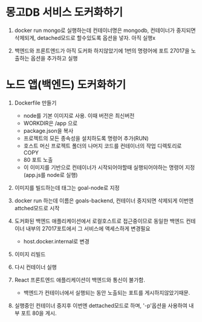 # 몽고DB 서비스 도커화하기

1. docker run mongo로 실행하는데 컨테이너명은 mongodb, 컨테이너가 중지되면 삭제되게, detached모드로 할수있도록 옵션을 넣자. 아직 실행x

2. 백엔드와 프론트엔드가 아직 도커화 하지않았기에 1번의 명령어에 포트 27017을 노출하는 옵션을 추가하고 실행

# 노드 앱(백엔드) 도커화하기

1. Dockerfile 만들기

   - node를 기본 이미지로 사용. 이때 버전은 최신버전
   - WORKDIR은 /app 으로
   - package.json을 복사
   - 프로젝트의 모든 종속성을 설치하도록 명령어 추가(RUN)
   - 호스트 머신 프로젝트 폴더의 나머지 코드를 컨테이너의 작업 디렉토리로 COPY
   - 80 포트 노출
   - 이 이미지를 기반으로 컨테이너가 시작되어야할때 실행되어야하는 명령어 지정 (app.js를 node로 실행)

2. 이미지를 빌드하는데 태그는 goal-node로 지정
3. docker run 하는데 이름은 goals-backend, 컨테이너 중지되면 삭제되게 이번엔 attched모드로 시작
4. 도커화된 백엔드 애플리케이션에서 로컬호스트로 접근중이므로 동일한 백엔드 컨테이너 내부의 27017포트에서 그 서비스에 액세스하게 변경필요
   - host.docker.internal로 변경
5. 이미지 리빌드
6. 다시 컨테이너 실행
7. React 프론트엔드 애플리케이션이 백엔드와 통신이 불가함.
   - 백엔드가 컨테이너에서 실행되는 동안 노출되는 포트를 게시하지않았기때문.
8. 실행중인 컨테이너 중지후 이번엔 dettached모드로 하며, '-p'옵션을 사용하여 내부 포트 80을 게시.
